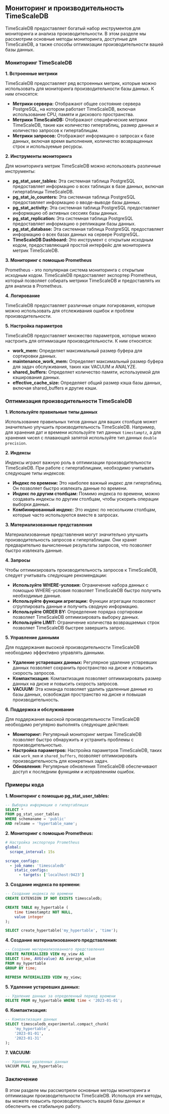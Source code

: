 ## Мониторинг и производительность TimeScaleDB

TimeScaleDB предоставляет богатый набор инструментов для мониторинга и анализа производительности. В этом разделе мы рассмотрим основные методы мониторинга, доступные для TimeScaleDB, а также способы оптимизации производительности вашей базы данных.

### Мониторинг TimeScaleDB

**1. Встроенные метрики**

TimeScaleDB предоставляет ряд встроенных метрик, которые можно использовать для мониторинга производительности базы данных. К ним относятся:

* **Метрики сервера:** Отображают общее состояние сервера PostgreSQL, на котором работает TimeScaleDB, включая использование CPU, памяти и дискового пространства.
* **Метрики TimeScaleDB:** Отображают специфические метрики TimeScaleDB, такие как количество гипертаблиц, размер данных и количество запросов к гипертаблицам.
* **Метрики запросов:** Отображают информацию о запросах к базе данных, включая время выполнения, количество возвращенных строк и используемые ресурсы.

**2. Инструменты мониторинга**

Для мониторинга метрик TimeScaleDB можно использовать различные инструменты:

* **pg_stat_user_tables:** Эта системная таблица PostgreSQL предоставляет информацию о всех таблицах в базе данных, включая гипертаблицы TimeScaleDB.
* **pg_stat_io_counters:** Эта системная таблица PostgreSQL предоставляет информацию о вводе-выводе базы данных.
* **pg_stat_activity:** Эта системная таблица PostgreSQL предоставляет информацию об активных сессиях базы данных.
* **pg_stat_replication:** Эта системная таблица PostgreSQL предоставляет информацию о репликации базы данных.
* **pg_stat_database:** Эта системная таблица PostgreSQL предоставляет информацию о всех базах данных на сервере PostgreSQL.
* **TimeScaleDB Dashboard:** Это инструмент с открытым исходным кодом, предоставляющий простой интерфейс для мониторинга метрик TimeScaleDB.

**3. Мониторинг с помощью Prometheus**

Prometheus - это популярная система мониторинга с открытым исходным кодом. TimeScaleDB предоставляет экспортер Prometheus, который позволяет собирать метрики TimeScaleDB и предоставлять их для анализа в Prometheus.

**4. Логирование**

TimeScaleDB предоставляет различные опции логирования, которые можно использовать для отслеживания ошибок и проблем производительности. 

**5. Настройка параметров**

TimeScaleDB предоставляет множество параметров, которые можно настроить для оптимизации производительности. К ним относятся:

* **work_mem:** Определяет максимальный размер буфера для сортировки данных.
* **maintenance_work_mem:** Определяет максимальный размер буфера для задач обслуживания, таких как VACUUM и ANALYZE.
* **shared_buffers:** Определяет количество памяти, используемой для кэширования данных.
* **effective_cache_size:** Определяет общий размер кэша базы данных, включая shared_buffers и другие кэши.

### Оптимизация производительности TimeScaleDB

**1. Используйте правильные типы данных**

Использование правильных типов данных для ваших столбцов может значительно улучшить производительность TimeScaleDB. Например, для хранения дат и времени используйте тип данных `timestamptz`, а для хранения чисел с плавающей запятой используйте тип данных `double precision`.

**2. Индексы**

Индексы играют важную роль в оптимизации производительности TimeScaleDB. При работе с гипертаблицами, необходимо учитывать следующие типы индексов:

* **Индекс по времени:** Это наиболее важный индекс для гипертаблиц. Он позволяет быстро извлекать данные по времени.
* **Индекс по другим столбцам:** Помимо индекса по времени, можно создавать индексы по другим столбцам, чтобы ускорить операции выборки данных.
* **Комбинированный индекс:** Это индекс по нескольким столбцам, которые часто используются вместе в запросах.

**3. Материализованные представления**

Материализованные представления могут значительно улучшить производительность запросов к гипертаблицам. Они хранят предварительно вычисленные результаты запросов, что позволяет быстро извлекать данные.

**4. Запросы**

Чтобы оптимизировать производительность запросов к TimeScaleDB, следует учитывать следующие рекомендации:

* **Используйте WHERE-условия:** Ограничение набора данных с помощью WHERE-условия позволяет TimeScaleDB быстро получить необходимые данные.
* **Используйте функции агрегации:** Функции агрегации позволяют сгруппировать данные и получить сводную информацию.
* **Используйте ORDER BY:** Определение порядка сортировки позволяет TimeScaleDB оптимизировать выборку данных.
* **Используйте LIMIT:** Ограничение количества возвращаемых строк позволяет TimeScaleDB быстрее завершить запрос.

**5. Управление данными**

Для поддержания высокой производительности TimeScaleDB необходимо эффективно управлять данными. 

* **Удаление устаревших данных:** Регулярное удаление устаревших данных позволяет сохранить пространство на диске и повысить скорость запросов.
* **Компактизация:** Компактизация позволяет оптимизировать размер данных на диске и повысить скорость запросов.
* **VACUUM:** Эта команда позволяет удалить удаленные данные из базы данных, освобождая пространство на диске и повышая производительность.

**6. Поддержка и обслуживание**

Для поддержания высокой производительности TimeScaleDB необходимо регулярно выполнять следующие действия:

* **Мониторинг:** Регулярный мониторинг метрик TimeScaleDB позволяет быстро обнаружить и устранить проблемы с производительностью.
* **Настройка параметров:** Настройка параметров TimeScaleDB, таких как `work_mem` и `shared_buffers`, позволяет оптимизировать производительность для конкретных задач.
* **Обновления:** Регулярные обновления TimeScaleDB обеспечивают доступ к последним функциям и исправлениям ошибок.

### Примеры кода

**1. Мониторинг с помощью pg_stat_user_tables:**

```sql
-- Выборка информации о гипертаблицах
SELECT *
FROM pg_stat_user_tables
WHERE schemaname = 'public'
AND relname = 'hypertable_name';
```

**2. Мониторинг с помощью Prometheus:**

```yaml
# Настройка экспортера Prometheus
global:
  scrape_interval: 15s

scrape_configs:
  - job_name: 'timescaledb'
    static_configs:
      - targets: ['localhost:9423']
```

**3. Создание индекса по времени:**

```sql
-- Создание индекса по времени
CREATE EXTENSION IF NOT EXISTS timescaledb;

CREATE TABLE my_hypertable (
    time timestamptz NOT NULL,
    value integer
);

SELECT create_hypertable('my_hypertable', 'time');
```

**4. Создание материализованного представления:**

```sql
-- Создание материализованного представления
CREATE MATERIALIZED VIEW my_view AS
SELECT time, AVG(value) AS average_value
FROM my_hypertable
GROUP BY time;

REFRESH MATERIALIZED VIEW my_view;
```

**5. Удаление устаревших данных:**

```sql
-- Удаление данных за определенный период времени
DELETE FROM my_hypertable WHERE time < '2023-01-01';
```

**6. Компактизация:**

```sql
-- Компактизация данных
SELECT timescaledb_experimental.compact_chunk(
    'my_hypertable',
    '2023-01-01',
    '2023-01-31'
);
```

**7. VACUUM:**

```sql
-- Удаление удаленных данных
VACUUM FULL my_hypertable;
```

### Заключение

В этом разделе мы рассмотрели основные методы мониторинга и оптимизации производительности TimeScaleDB. Используя эти методы, вы можете повысить производительность вашей базы данных и обеспечить ее стабильную работу.
